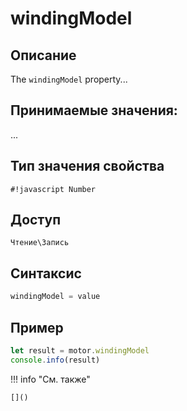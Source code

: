 # windingModel

## Описание
The `windingModel` property...

## Принимаемые значения:
...

## Тип значения свойства
`#!javascript Number`

## Доступ
`Чтение\Запись`

## Синтаксис
```javascript
windingModel = value
```

## Пример
```javascript linenums="1"
let result = motor.windingModel
console.info(result)
```

!!! info "См. также"

    []()

